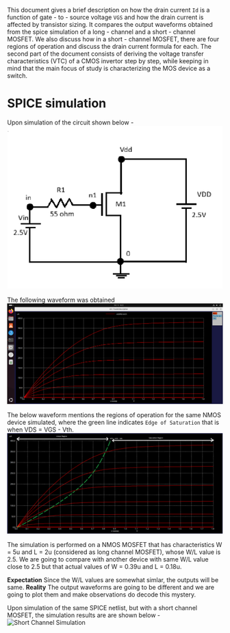 This document gives a brief description on how the drain current `Id` is a function of gate - to - source voltage `VGS` and how the drain current is affected by transistor sizing. It compares the output waveforms obtained from the spice simulation of a long - channel and a short - channel MOSFET. We also discuss how in a short - channel MOSFET, there are four regions of operation and discuss the drain current formula for each. The second part of the document consists of deriving the voltage transfer characteristics (VTC) of a CMOS invertor step by step, while keeping in mind that the main focus of study is characterizing the MOS device as a switch.

# SPICE simulation 
Upon simulation of the circuit shown below - 
![Circuit](images/Circuit.png)

The following waveform was obtained 
![Waveform](images/Id%20vs%20VDS.png)

The below waveform mentions the regions of operation for the same NMOS device simulated, where the green line indicates `Edge of Saturation` that is when VDS = VGS - Vth.
![Regions of operation](images/EOS.png)

The simulation is performed on a NMOS MOSFET that has characteristics W = 5u and L = 2u (considered as long channel MOSFET), whose W/L value is 2.5. We are going to compare with another device with same W/L value close to 2.5 but that actual values of W = 0.39u and L = 0.18u. 

**Expectation** Since the W/L values are somewhat simlar, the outputs will be same. 
**Reality** The output waveforms are going to be different and we are going to plot them and make observations do decode this mystery. 

Upon simulation of the same SPICE netlist, but with a short channel MOSFET, the simulation results are are shown below - 
![Short Channel Simulation](images/)

